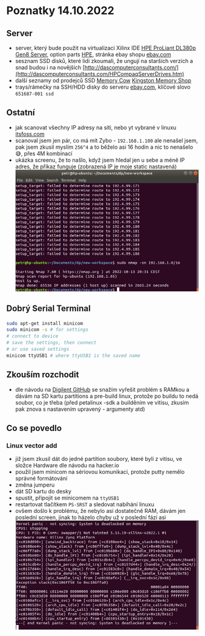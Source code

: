 # Poznatky 14.10.2022

## Server

- server, který bude použit na virtualizaci Xilinx IDE [HPE ProLiant DL380p Gen8 Server](https://support.hpe.com/hpesc/public/docDisplay?docId=emr_na-c03235277), option parts [HPE](https://support.hpe.com/hpesc/public/docDisplay?docId=c03235277&page=GUID-64B2BB3C-A468-403A-AB42-C91988DBBA4B.html), stránka ebay shopu [ebay.com](https://www.ebay.com/itm/115505547581)
- sesznam SSD disků, které lidi zkoumali, že ungují na starších verzích a snad budou i na novějších [http://dascomputerconsultants.com/](http://dascomputerconsultants.com/HPCompaqServerDrives.htm)
- další seznamy od prodejců SSD [Memory Cow](https://www.memorycow.co.uk/server/hp/proliant-dl-series/hp-proliant-dl380p-gen8-g8-server) [Kingston Memory Shop](https://www.kingstonmemoryshop.co.uk/server/hp/proliant-dl-series/hp-proliant-dl380p-gen8-g8-server)
- trays/rámečky na SSH/HDD disky do serveru [ebay.com](https://www.ebay.com/sch/i.html?_from=R40&_trksid=p2334524.m570.l1313&_nkw=651687-001+ssd&_sacat=0&LH_TitleDesc=0&_odkw=651687-001&_osacat=0), klíčové slovo `651687-001 ssd`

## Ostatní

- jak scanovat všechny IP adresy na síti, nebo yt vybrané v linuxu [itsfoss.com](https://itsfoss.com/how-to-find-what-devices-are-connected-to-network-in-ubuntu/)
- scanoval jsem jen pár, co má mít Zybo - `192.168.1.100` ale nenašel jsem, pak jsem zkusil myslím `256^4` a to běželo asi 16 hodin a nic to nenašelo 😅, přes 4M kombinací
- ukázka screenu, že to našlo, když jsem hledal jen u sebe a méně IP adres, že příkaz funguje (zobrazená IP je moje static nastavená)
  ![IP Scanning](/misc/scanned-ip.png)

## Dobrý Serial Terminal

```bash
sudo apt-get install minicom
sudo minicom -s # for settings
# connect to device
# save the settings, then connect
# or use saved settings
minicom ttyUSB1 # where ttyUSB1 is the saved name

```

## Zkouším rozchodit

- dle návodu na [Digilent GitHub](https://github.com/Digilent/Petalinux-Zybo) se snažím vyřešit problém s RAMkou a dávám na SD kartu partitions a pre-build linux, protože po buildu to nedá soubor, co je třeba (před petalinux -sdk a builděním ve vitisu, zkusím pak znova s nastavením upravený - argumenty atd)

## Co se povedlo

### Linux vector add

- již jsem zkusil dát do jedné partition soubory, které byli z vitisu, ve složce Hardware dle návodu na hacker.io
- použil jsem minicom na sériovou komunikaci, protože putty nemělo správné formátování
- změna jumperu
- dát SD kartu do desky
- spustit, připojit se minicomem na `ttyUSB1`
- restartovat tlačítkem `PS-SRST` a sledovat nabíhání linuxu
- ovšem došlo k problému, že nebylo asi dostatečně RAM, dávám jen poslední screen, jinak to házelo chyby už v poslední fázi asi
  ![Kernel Panic](/misc/kernel-panic.png)
